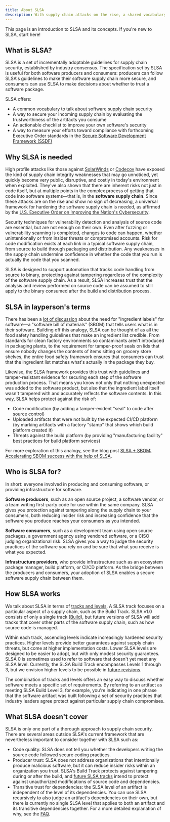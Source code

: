 ```yaml
---
title: About SLSA
description: With supply chain attacks on the rise, a shared vocabulary and universal framework is needed to provide incremental guidance to harden supply chains for more secure software production. This page introduces the main concepts behind SLSA and explains how it can help anyone involved in producing, consuming, or providing infrastructure for software. 
---
```


This page is an introduction to SLSA and its concepts. If you're new to SLSA, start here!

## What is SLSA?

SLSA is a set of incrementally adoptable guidelines for supply chain security, established by industry consensus. The specification set by SLSA is useful for both software producers and consumers: producers can follow SLSA's guidelines to make their software supply chain more secure, and consumers can use SLSA to make decisions about whether to trust a software package.

SLSA offers:

-   A common vocabulary to talk about software supply chain security
-   A way to secure your incoming supply chain by evaluating the trustworthiness of the artifacts you consume
-   An actionable checklist to improve your own software's security
-   A way to measure your efforts toward compliance with forthcoming Executive Order standards in the [Secure Software Development Framework (SSDF)](https://csrc.nist.gov/Projects/ssdf)

## Why SLSA is needed

High profile attacks like those against [SolarWinds](https://www.crowdstrike.com/blog/sunspot-malware-technical-analysis/) or [Codecov](https://about.codecov.io/apr-2021-post-mortem/) have exposed the kind of supply chain integrity weaknesses that may go unnoticed, yet quickly become very public, disruptive, and costly in today's environment when exploited. They've also shown that there are inherent risks not just in code itself, but at multiple points in the complex process of getting that code into software systems—that is, in the **software supply chain**. Since these attacks are on the rise and show no sign of decreasing, a universal framework for hardening the software supply chain is needed, as affirmed by the [U.S. Executive Order on Improving the Nation's Cybersecurity](https://www.whitehouse.gov/briefing-room/presidential-actions/2021/05/12/executive-order-on-improving-the-nations-cybersecurity/).

Security techniques for vulnerability detection and analysis of source code are essential, but are not enough on their own. Even after fuzzing or vulnerability scanning is completed, changes to code can happen, whether unintentionally or from insider threats or compromised accounts. Risk for code modification exists at each link in a typical software supply chain, from source to build through packaging and distribution. Any weaknesses in the supply chain undermine confidence in whether the code that you run is actually the code that you scanned.

SLSA is designed to support automation that tracks code handling from source to binary, protecting against tampering regardless of the complexity of the software supply chain. As a result, SLSA increases trust that the analysis and review performed on source code can be assumed to still apply to the binary consumed after the build and distribution process.

## SLSA in layperson's terms

There has been a [lot of discussion](https://ntia.gov/page/software-bill-materials) about the need for "ingredient labels" for software—a "software bill of materials" (SBOM) that tells users what is in their software. Building off this analogy, SLSA can be thought of as all the food safety handling guidelines that make an ingredient list credible. From standards for clean factory environments so contaminants aren't introduced in packaging plants, to the requirement for tamper-proof seals on lids that ensure nobody changes the contents of items sitting on grocery store shelves, the entire food safety framework ensures that consumers can trust that the ingredient list matches what's actually in the package they buy.

Likewise, the SLSA framework provides this trust with guidelines and tamper-resistant evidence for securing each step of the software production process. That means you know not only that nothing unexpected was added to the software product, but also that the ingredient label itself wasn't tampered with and accurately reflects the software contents. In this way, SLSA helps protect against the risk of:

-   Code modification (by adding a tamper-evident "seal" to code after source control)
-   Uploaded artifacts that were not built by the expected CI/CD platform (by marking artifacts with a factory "stamp" that shows which build platform created it)
-   Threats against the build platform (by providing "manufacturing facility" best practices for build platform services)

For more exploration of this analogy, see the blog post [SLSA + SBOM: Accelerating SBOM success with the help of SLSA](/blog/2022/05/slsa-sbom).

## Who is SLSA for?

In short: everyone involved in producing and consuming software, or providing infrastructure for software.

**Software producers**, such as an open source project, a software vendor, or a team writing first-party code for use within the same company. SLSA gives you protection against tampering along the supply chain to your consumers, both reducing insider risk and increasing confidence that the software you produce reaches your consumers as you intended.

**Software consumers**, such as a development team using open source packages, a government agency using vendored software, or a CISO judging organizational risk. SLSA gives you a way to judge the security practices of the software you rely on and be sure that what you receive is what you expected.

**Infrastructure providers**, who provide infrastructure such as an ecosystem package manager, build platform, or CI/CD platform. As the bridge between the producers and consumers, your adoption of SLSA enables a secure software supply chain between them.

## How SLSA works

We talk about SLSA in terms of [tracks and levels](levels.md). A SLSA track focuses on a particular aspect of a supply chain, such as the Build Track. SLSA v1.0 consists of only a single track ([Build](levels.md#build-track)), but future versions of SLSA will add tracks that cover other parts of the software supply chain, such as how source code is managed.

Within each track, ascending levels indicate increasingly hardened security practices. Higher levels provide better guarantees against supply chain threats, but come at higher implementation costs. Lower SLSA levels are designed to be easier to adopt, but with only modest security guarantees. SLSA 0 is sometimes used to refer to software that doesn't yet meet any SLSA level. Currently, the SLSA Build Track encompasses Levels 1 through 3, but we envision higher levels to be possible in [future revisions](future-directions.md).

The combination of tracks and levels offers an easy way to discuss whether software meets a specific set of requirements. By referring to an artifact as meeting SLSA Build Level 3, for example, you're indicating in one phrase that the software artifact was built following a set of security practices that industry leaders agree protect against particular supply chain compromises.

## What SLSA doesn't cover

SLSA is only one part of a thorough approach to supply chain security. There are several areas outside SLSA's current framework that are nevertheless important to consider together with SLSA such as:

-   Code quality: SLSA does not tell you whether the developers writing the source code followed secure coding practices.
-   Producer trust: SLSA does not address organizations that intentionally produce malicious software, but it can reduce insider risks within an organization you trust. SLSA's Build Track protects against tampering during or after the build, and [future SLSA tracks](future-directions.md) intend to protect against unauthorized modifications of source code and dependencies.
-   Transitive trust for dependencies: the SLSA level of an artifact is independent of the level of its dependencies. You can use SLSA recursively to also judge an artifact's dependencies on their own, but there is currently no single SLSA level that applies to both an artifact and its transitive dependencies together. For a more detailed explanation of why, see the [FAQ](faq#q-why-is-slsa-not-transitive).
